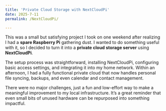 ```yaml
---
title: 'Private Cloud Storage with NextCloudPi'
date: 2025-7-11
permalink: /NextCloudPi/

---
```


This was a small but satisfying project I took on one weekend after realizing I had a **spare Raspberry Pi** gathering dust. 
I wanted to do something useful with it, so I decided to turn it into a **private cloud storage server** using **NextCloudPi**.

The setup process was straightforward, installing NextCloudPi, configuring basic access settings, and integrating it into my home network. 
Within an afternoon, I had a fully functional private cloud that now handles personal file syncing, backups, and even calendar and contact management.

There were no major challenges, just a fun and low-effort way to make a meaningful improvement to my local infrastructure. 
It’s a great reminder that even small bits of unused hardware can be repurposed into something impactful.
